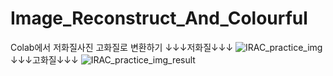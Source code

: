 # Image_Reconstruct_And_Colourful
Colab에서 저화질사진 고화질로 변환하기
↓↓↓저화질↓↓↓
![IRAC_practice_img](https://user-images.githubusercontent.com/95682287/181764141-0afc9637-9d72-46b1-98fe-689ec8d22c50.jpg)
↓↓↓고화질↓↓↓
![IRAC_practice_img_result](https://user-images.githubusercontent.com/95682287/181764435-7b161a42-5283-474b-9703-2053d16c9949.png)
